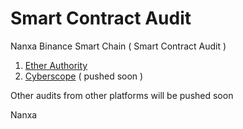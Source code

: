 # Smart Contract Audit
Nanxa Binance Smart Chain ( Smart Contract Audit )

1. [Ether Authority](https://github.com/EtherAuthority/Audit/blob/main/NANXA-Token-Smart-Contracts-Security-Audit-Report.pdf)
2. [Cyberscope](https://cyberscope.io) ( pushed soon )

Other audits from other platforms will be pushed soon

Nanxa
